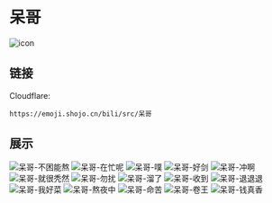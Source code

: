 # 呆哥
![icon](https://emoji.shojo.cn/bili/src/呆哥/icon.png)
## 链接
Cloudflare:
```
https://emoji.shojo.cn/bili/src/呆哥
```
## 展示
![呆哥-不困能熬](https://emoji.shojo.cn/bili/src/呆哥/呆哥-不困能熬.png)
![呆哥-在忙呢](https://emoji.shojo.cn/bili/src/呆哥/呆哥-在忙呢.png)
![呆哥-噗](https://emoji.shojo.cn/bili/src/呆哥/呆哥-噗.png)
![呆哥-好剑](https://emoji.shojo.cn/bili/src/呆哥/呆哥-好剑.png)
![呆哥-冲啊](https://emoji.shojo.cn/bili/src/呆哥/呆哥-冲啊.png)
![呆哥-就很秃然](https://emoji.shojo.cn/bili/src/呆哥/呆哥-就很秃然.png)
![呆哥-勿扰](https://emoji.shojo.cn/bili/src/呆哥/呆哥-勿扰.png)
![呆哥-溜了](https://emoji.shojo.cn/bili/src/呆哥/呆哥-溜了.png)
![呆哥-收到](https://emoji.shojo.cn/bili/src/呆哥/呆哥-收到.png)
![呆哥-退退退](https://emoji.shojo.cn/bili/src/呆哥/呆哥-退退退.png)
![呆哥-我好菜](https://emoji.shojo.cn/bili/src/呆哥/呆哥-我好菜.png)
![呆哥-熬夜中](https://emoji.shojo.cn/bili/src/呆哥/呆哥-熬夜中.png)
![呆哥-命苦](https://emoji.shojo.cn/bili/src/呆哥/呆哥-命苦.png)
![呆哥-卷王](https://emoji.shojo.cn/bili/src/呆哥/呆哥-卷王.png)
![呆哥-钱真香](https://emoji.shojo.cn/bili/src/呆哥/呆哥-钱真香.png)
